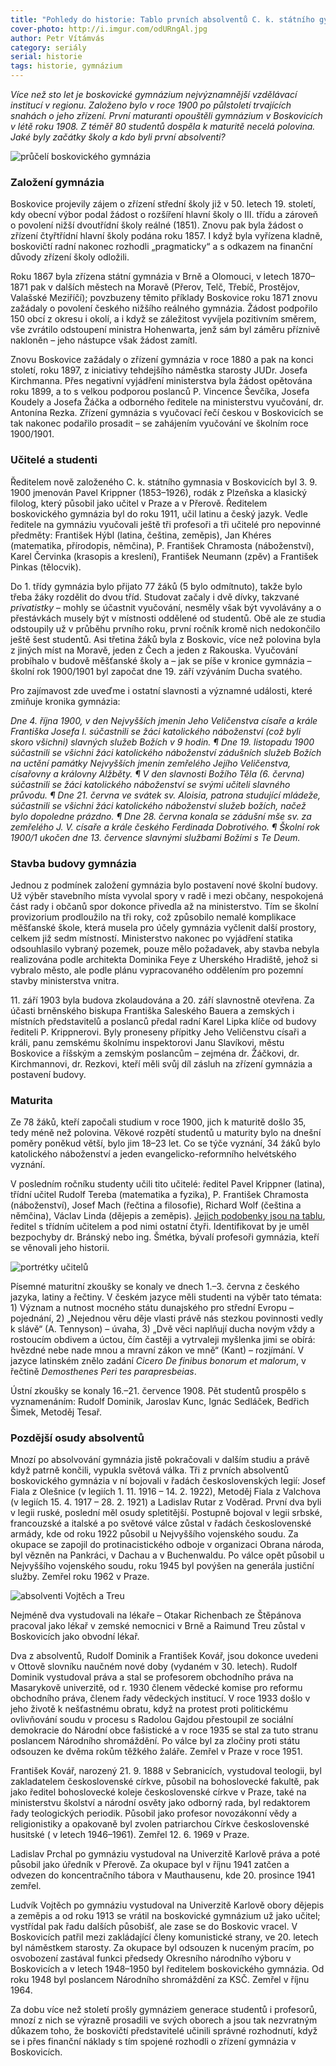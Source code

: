 ```yaml
---
title: "Pohledy do historie: Tablo prvních absolventů C. k. státního gymnasia v Boskovicích"
cover-photo: http://i.imgur.com/odURngAl.jpg
author: Petr Vítámvás
category: seriály
serial: historie
tags: historie, gymnázium
---
```


*Více než sto let je boskovické gymnázium nejvýznamnější vzdělávací institucí v regionu. Založeno bylo v roce 1900 po půlstoletí trvajících snahách o jeho zřízení. První maturanti opouštěli gymnázium v Boskovicích v létě roku 1908. Z téměř 80 studentů dospěla k maturitě necelá polovina. Jaké byly začátky školy a kdo byli první absolventi?*

<img src="http://i.imgur.com/odURngA.jpg" alt="průčelí boskovického gymnázia" class="img-responsive img-popup" data-author="archiv Muzea regionu Boskovicka">

### Založení gymnázia

Boskovice projevily zájem o zřízení střední školy již v 50. letech 19. století, kdy obecní výbor podal žádost o rozšíření hlavní školy o III. třídu a zároveň o povolení nižší dvoutřídní školy reálné (1851). Znovu pak byla žádost o zřízení čtyřtřídní hlavní školy podána roku 1857. I když byla vyřízena kladně, boskovičtí radní nakonec rozhodli „pragmaticky“ a s odkazem na finanční důvody zřízení školy odložili.

Roku 1867 byla zřízena státní gymnázia v Brně a Olomouci, v letech 1870–1871 pak v dalších městech na Moravě (Přerov, Telč, Třebíč, Prostějov, Valašské Meziříčí); povzbuzeny těmito příklady Boskovice roku 1871 znovu zažádaly o povolení českého nižšího reálného gymnázia. Žádost podpořilo 150 obcí z okresu i okolí, a i když se záležitost vyvíjela pozitivním směrem, vše zvrátilo odstoupení ministra Hohenwarta, jenž sám byl záměru příznivě nakloněn – jeho nástupce však žádost zamítl. 

Znovu Boskovice zažádaly o zřízení gymnázia v roce 1880 a pak na konci století, roku 1897, z iniciativy tehdejšího náměstka starosty JUDr. Josefa Kirchmanna. Přes negativní vyjádření ministerstva byla žádost opětována roku 1899, a to s velkou podporou poslanců P. Vincence Ševčíka, Josefa Koudely a Josefa Žáčka a odborného ředitele na ministerstvu vyučování, dr. Antonína Rezka. Zřízení gymnázia s vyučovací řečí českou v Boskovicích se tak nakonec podařilo prosadit – se zahájením vyučování ve školním roce 1900/1901.

### Učitelé a studenti

Ředitelem nově založeného C. k. státního gymnasia v Boskovicích byl 3. 9. 1900 jmenován Pavel Krippner (1853–1926), rodák z Plzeňska a klasický filolog, který působil jako učitel v Praze a v Přerově. Ředitelem boskovického gymnázia byl do roku 1911, učil latinu a český jazyk. Vedle ředitele na gymnáziu vyučovali ještě tři profesoři a tři učitelé pro nepovinné předměty: František Hýbl (latina, čeština, zeměpis), Jan Khéres (matematika, přírodopis, němčina), P. František Chramosta (náboženství), Karel Červinka (krasopis a kreslení), František Neumann (zpěv) a František Pinkas (tělocvik).

Do 1. třídy gymnázia bylo přijato 77 žáků (5 bylo odmítnuto), takže bylo třeba žáky rozdělit do dvou tříd. Studovat začaly i dvě dívky, takzvané *privatistky* – mohly se účastnit vyučování, nesměly však být vyvolávány a o přestávkách musely být v místnosti oddělené od studentů. Obě ale ze studia odstoupily už v průběhu prvního roku, první ročník kromě nich nedokončilo ještě šest studentů. Asi třetina žáků byla z Boskovic, více než polovina byla z jiných míst na Moravě, jeden z Čech a jeden z Rakouska. Vyučování probíhalo v budově měšťanské školy a – jak se píše v kronice gymnázia – školní rok 1900/1901 byl započat dne 19. září vzýváním Ducha svatého.

Pro zajímavost zde uveďme i ostatní slavnosti a významné události, které zmiňuje kronika gymnázia:

*Dne 4. října 1900, v den Nejvyšších jmenin Jeho Veličenstva císaře a krále Františka Josefa I. súčastnili se žáci katolického náboženství (což byli skoro všichni) slavných služeb Božích v 9 hodin. ¶ Dne 19. listopadu 1900 súčastnili se všichni žáci katolického náboženství zádušních služeb Božích na uctění památky Nejvyšších jmenin zemřelého Jejího Veličenstva, císařovny a královny Alžběty. ¶ V den slavnosti Božího Těla (6. června) súčastnili se žáci katolického náboženství se svými učiteli slavného průvodu. ¶ Dne 21. června ve svátek sv. Aloisia, patrona studující mládeže, súčastnili se všichni žáci katolického náboženství služeb božích, načež bylo dopoledne prázdno. ¶ Dne 28. června konala se zádušní mše sv. za zemřelého J. V. císaře a krále českého Ferdinada Dobrotivého. ¶ Školní rok 1900/1 ukočen dne 13. července slavnými službami Božími s Te Deum.*

### Stavba budovy gymnázia

Jednou z podmínek založení gymnázia bylo postavení nové školní budovy. Už výběr stavebního místa vyvolal spory v radě i mezi občany, nespokojená část rady i občanů spor dokonce přivedla až na ministerstvo. Tím se školní provizorium prodloužilo na tři roky, což způsobilo nemalé komplikace měšťanské škole, která musela pro účely gymnázia vyčlenit další prostory, celkem již sedm místností. Ministerstvo nakonec po vyjádření statika odsouhlasilo vybraný pozemek, pouze mělo požadavek, aby stavba nebyla realizována podle architekta Dominika Feye z Uherského Hradiště, jehož si vybralo město, ale podle plánu vypracovaného oddělením pro pozemní stavby ministerstva vnitra.

11\. září 1903 byla budova zkolaudována a 20. září slavnostně otevřena. Za účasti brněnského biskupa Františka Saleského Bauera a zemských i místních představitelů a poslanců předal radní Karel Lipka klíče od budovy řediteli P. Krippnerovi. Byly proneseny přípitky Jeho Veličenstvu císaři a králi, panu zemskému školnímu inspektorovi Janu Slavíkovi, městu Boskovice a říšským a zemským poslancům – zejména dr. Žáčkovi, dr. Kirchmannovi, dr. Rezkovi, kteří měli svůj díl zásluh na zřízení gymnázia a postavení budovy.

### Maturita

Ze 78 žáků, kteří započali studium v roce 1900, jich k maturitě došlo 35, tedy méně než polovina. Věkové rozpětí studentů u maturity bylo na dnešní poměry poněkud větší, bylo jim 18–23 let. Co se týče vyznání, 34 žáků bylo katolického náboženství a jeden evangelicko-reformního helvétského vyznání. 

V posledním ročníku studenty učili tito učitelé: ředitel Pavel Krippner (latina), třídní učitel Rudolf Tereba (matematika a fyzika), P. František Chramosta (náboženství), Josef Mach (řečtina a filosofie), Richard Wolf (čeština a němčina), Václav Linda (dějepis a zeměpis). [Jejich podobenky jsou na tablu](http://i.imgur.com/xiglVlS.jpg), ředitel s třídním učitelem a pod nimi ostatní čtyři. Identifikovat by je uměl bezpochyby dr. Bránský nebo ing. Šmétka, bývalí profesoři gymnázia, kteří se věnovali jeho historii.

<img src="http://i.imgur.com/fPHelXP.jpg" alt="portrétky učitelů" class="img-responsive img-popup" data-author="archiv Muzea regionu Boskovicka">

Písemné maturitní zkoušky se konaly ve dnech 1.–3. června z českého jazyka, latiny a řečtiny. V českém jazyce měli studenti na výběr tato témata: 1) Význam a nutnost mocného státu dunajského pro střední Evropu – pojednání, 2) „Nejednou věru děje vlasti právě nás stezkou povinnosti vedly k slávě“ (A. Tennyson) – úvaha, 3) „Dvě věci naplňují ducha novým vždy a rostoucím obdivem a úctou, čím častěji a vytrvaleji myšlenka jimi se obírá: hvězdné nebe nade mnou a mravní zákon ve mně“ (Kant) – rozjímání. V jazyce latinském znělo zadání *Cicero De finibus bonorum et malorum*, v řečtině *Demosthenes Peri tes parapresbeias*.

Ústní zkoušky se konaly 16.–21. července 1908. Pět studentů prospělo s vyznamenáním: Rudolf Dominik, Jaroslav Kunc, Ignác Sedláček, Bedřich Šimek, Metoděj Tesař.

### Pozdější osudy absolventů

Mnozí po absolvování gymnázia jistě pokračovali v dalším studiu a právě když patrně končili, vypukla světová válka. Tři z prvních absolventů boskovického gymnázia v ní bojovali v řadách československých legií: Josef Fiala z Olešnice (v legiích 1. 11. 1916 – 14. 2. 1922), Metoděj Fiala z Valchova (v legiích 15. 4. 1917 – 28. 2. 1921) a Ladislav Rutar z Voděrad. První dva byli v legii ruské, poslední měl osudy spletitější. Postupně bojoval v legii srbské, francouzské a italské a po světové válce zůstal v řadách československé armády, kde od roku 1922 působil u Nejvyššího vojenského soudu. Za okupace se zapojil do protinacistického odboje v organizaci Obrana národa, byl vězněn na Pankráci, v Dachau a v Buchenwaldu. Po válce opět působil u Nejvyššího vojenského soudu, roku 1945 byl povýšen na generála justiční služby. Zemřel roku 1962 v Praze.

<img src="http://i.imgur.com/qujLUJu.jpg" alt="absolventi Vojtěch a Treu" class="img-responsive img-popup" data-author="archiv Muzea regionu Boskovicka">

Nejméně dva vystudovali na lékaře – Otakar Richenbach ze Štěpánova pracoval jako lékař v zemské nemocnici v Brně a Raimund Treu zůstal v Boskovicích jako obvodní lékař.

Dva z absolventů, Rudolf Dominik a František Kovář, jsou dokonce uvedeni v Ottově slovníku naučném nové doby (vydaném v 30. letech). Rudolf Dominik vystudoval práva a stal se profesorem obchodního práva na Masarykově univerzitě, od r. 1930 členem vědecké komise pro reformu obchodního práva, členem řady vědeckých institucí. V roce 1933 došlo v jeho životě k nešťastnému obratu, když na protest proti politickému ovlivňování soudu v procesu s Radolou Gajdou přestoupil ze sociální demokracie do Národní obce fašistické a v roce 1935 se stal za tuto stranu poslancem Národního shromáždění. Po válce byl za zločiny proti státu odsouzen ke dvěma rokům těžkého žaláře. Zemřel v Praze v roce 1951.

František Kovář, narozený 21. 9. 1888 v Sebranicích, vystudoval teologii, byl zakladatelem československé církve, působil na bohoslovecké fakultě, pak jako ředitel bohoslovecké koleje československé církve v Praze, také na ministerstvu školství a národní osvěty jako odborný rada, byl redaktorem řady teologických periodik. Působil jako profesor novozákonní vědy a religionistiky a opakovaně byl zvolen patriarchou Církve československé husitské ( v letech 1946–1961). Zemřel 12. 6. 1969 v Praze.

Ladislav Prchal po gymnáziu vystudoval na Univerzitě Karlově práva a poté působil jako úředník v Přerově. Za okupace byl v říjnu 1941 zatčen a odvezen do koncentračního tábora v Mauthausenu, kde 20. prosince 1941 zemřel.

Ludvík Vojtěch po gymnáziu vystudoval na Univerzitě Karlově obory dějepis a zeměpis a od roku 1913 se vrátil na boskovické gymnázium už jako učitel; vystřídal pak řadu dalších působišť, ale zase se do Boskovic vracel. V Boskovicích patřil mezi zakládající členy komunistické strany, ve 20. letech byl náměstkem starosty. Za okupace byl odsouzen k nuceným pracím, po osvobození zastával funkci předsedy Okresního národního výboru v Boskovicích a v letech 1948–1950 byl ředitelem boskovického gymnázia. Od roku 1948 byl poslancem Národního shromáždění za KSČ. Zemřel v říjnu 1964.

Za dobu více než století prošly gymnáziem generace studentů i profesorů, mnozí z nich se výrazně prosadili ve svých oborech a jsou tak nezvratným důkazem toho, že boskovičtí představitelé učinili správné rozhodnutí, když se i přes finanční náklady s tím spojené rozhodli o zřízení gymnázia v Boskovicích.